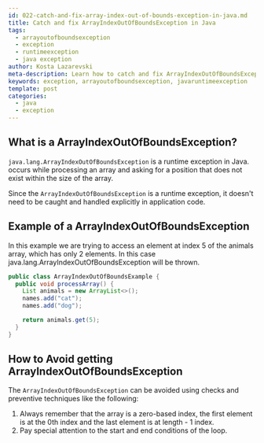 ```yaml
---
id: 022-catch-and-fix-array-index-out-of-bounds-exception-in-java.md
title: Catch and fix ArrayIndexOutOfBoundsException in Java
tags:
  - arrayoutofboundsexception
  - exception
  - runtimeexception
  - java exception
author: Kosta Lazarevski
meta-description: Learn how to catch and fix ArrayIndexOutOfBoundsException in Java
keywords: exception, arrayoutofboundsexception, javaruntimeexception
template: post
categories:
  - java
  - exception
---
```


## What is a ArrayIndexOutOfBoundsException?

`java.lang.ArrayIndexOutOfBoundsException` is a runtime exception in Java. occurs while processing an array and asking for a position that does not exist within the size of the array.

Since the `ArrayIndexOutOfBoundsException` is a runtime exception, it doesn't need to be caught and handled explicitly in application code.

## Example of a ArrayIndexOutOfBoundsException

In this example we are trying to access an element at index 5 of the animals array, which has only 2 elements. In this case java.lang.ArrayIndexOutOfBoundsException will be thrown.

```java
public class ArrayIndexOutOfBoundsExample {
  public void processArray() {
    List animals = new ArrayList<>();
    names.add("cat");
    names.add("dog");

    return animals.get(5);
  }
}
```

## How to Avoid getting ArrayIndexOutOfBoundsException

The `ArrayIndexOutOfBoundsException` can be avoided using checks and preventive techniques like the following:

1. Always remember that the array is a zero-based index, the first element is at the 0th index and the last element is at length - 1 index.
2. Pay special attention to the start and end conditions of the loop.
